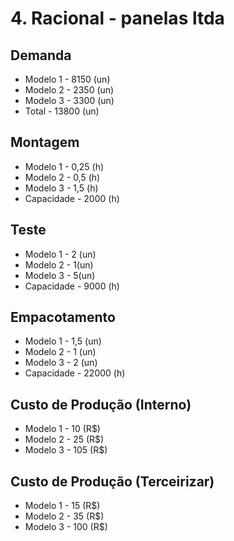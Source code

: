 # 4. Racional - panelas ltda

## Demanda

- Modelo 1 - 8150 (un)
- Modelo 2 - 2350 (un)
- Modelo 3 - 3300 (un)
- Total - 13800 (un)

## Montagem

- Modelo 1 - 0,25 (h)
- Modelo 2 - 0,5 (h)
- Modelo 3 - 1,5 (h)
- Capacidade - 2000 (h)

## Teste

- Modelo 1 - 2 (un)
- Modelo 2 - 1(un)
- Modelo 3 - 5(un)
- Capacidade - 9000 (h)

## Empacotamento

- Modelo 1 - 1,5 (un)
- Modelo 2 - 1 (un)
- Modelo 3 - 2 (un)
- Capacidade - 22000 (h)


## Custo de Produção (Interno)

- Modelo 1 - 10 (R$)
- Modelo 2 - 25 (R$)
- Modelo 3 - 105 (R$)

## Custo de Produção (Terceirizar)

- Modelo 1 - 15 (R$)
- Modelo 2 - 35 (R$)
- Modelo 3 - 100 (R$)